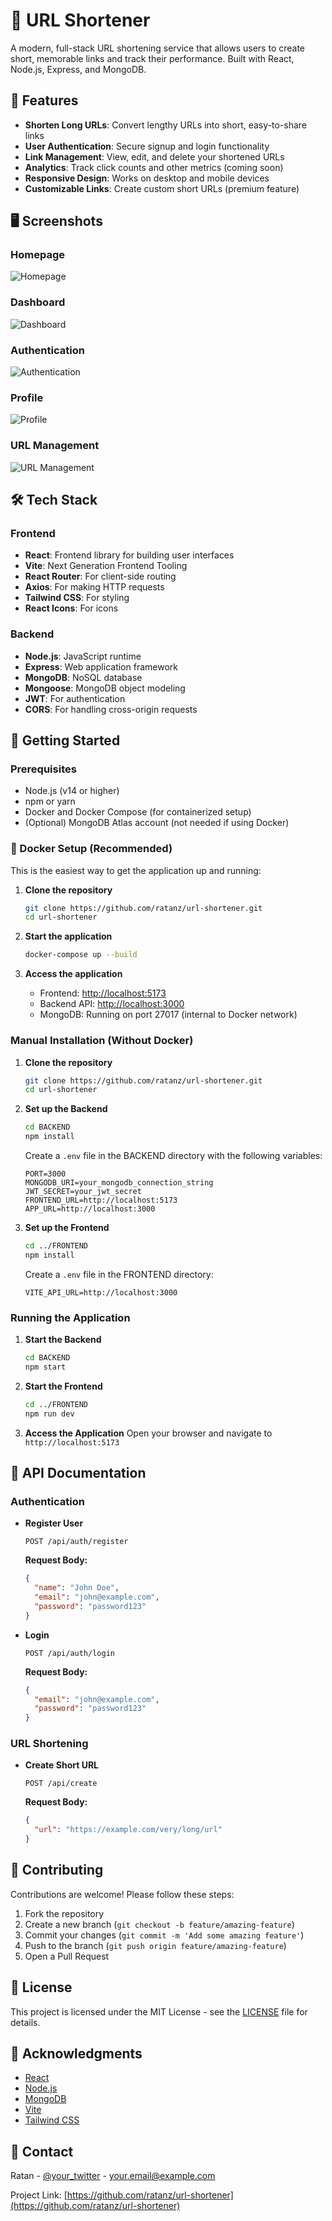 # 🔗 URL Shortener

A modern, full-stack URL shortening service that allows users to create short, memorable links and track their performance. Built with React, Node.js, Express, and MongoDB.

## 🚀 Features

- **Shorten Long URLs**: Convert lengthy URLs into short, easy-to-share links
- **User Authentication**: Secure signup and login functionality
- **Link Management**: View, edit, and delete your shortened URLs
- **Analytics**: Track click counts and other metrics (coming soon)
- **Responsive Design**: Works on desktop and mobile devices
- **Customizable Links**: Create custom short URLs (premium feature)


## 🖥️ Screenshots

### Homepage

![Homepage](./FRONTEND/public/images/Screenshot%20(983).png)

### Dashboard

![Dashboard](./FRONTEND/public/images/Screenshot%20(984).png)

### Authentication

![Authentication](./FRONTEND/public/images/Screenshot%20(985).png)

### Profile

![Profile](./FRONTEND/public/images/Screenshot%20(987).png)

### URL Management

![URL Management](./FRONTEND/public/images/Screenshot%20(988).png)

## 🛠️ Tech Stack

### Frontend

- **React**: Frontend library for building user interfaces
- **Vite**: Next Generation Frontend Tooling
- **React Router**: For client-side routing
- **Axios**: For making HTTP requests
- **Tailwind CSS**: For styling
- **React Icons**: For icons

### Backend

- **Node.js**: JavaScript runtime
- **Express**: Web application framework
- **MongoDB**: NoSQL database
- **Mongoose**: MongoDB object modeling
- **JWT**: For authentication
- **CORS**: For handling cross-origin requests


## 🚀 Getting Started

### Prerequisites

- Node.js (v14 or higher)
- npm or yarn
- Docker and Docker Compose (for containerized setup)
- (Optional) MongoDB Atlas account (not needed if using Docker)

### 🐳 Docker Setup (Recommended)

This is the easiest way to get the application up and running:

1. **Clone the repository**
   ```bash
   git clone https://github.com/ratanz/url-shortener.git
   cd url-shortener
   ```

2. **Start the application**
   ```bash
   docker-compose up --build
   ```

3. **Access the application**
   - Frontend: [http://localhost:5173](http://localhost:5173)
   - Backend API: [http://localhost:3000](http://localhost:3000)
   - MongoDB: Running on port 27017 (internal to Docker network)

### Manual Installation (Without Docker)

1. **Clone the repository**
   ```bash
   git clone https://github.com/ratanz/url-shortener.git
   cd url-shortener
   ```

2. **Set up the Backend**
   ```bash
   cd BACKEND
   npm install
   ```
   
   Create a `.env` file in the BACKEND directory with the following variables:
   ```env
   PORT=3000
   MONGODB_URI=your_mongodb_connection_string
   JWT_SECRET=your_jwt_secret
   FRONTEND_URL=http://localhost:5173
   APP_URL=http://localhost:3000
   ```

3. **Set up the Frontend**
   ```bash
   cd ../FRONTEND
   npm install
   ```
   
   Create a `.env` file in the FRONTEND directory:
   ```env
   VITE_API_URL=http://localhost:3000
   ```

### Running the Application

1. **Start the Backend**
   ```bash
   cd BACKEND
   npm start
   ```

2. **Start the Frontend**
   ```bash
   cd ../FRONTEND
   npm run dev
   ```

3. **Access the Application**
   Open your browser and navigate to `http://localhost:5173`

## 📝 API Documentation

### Authentication

- **Register User**
  ```
  POST /api/auth/register
  ```
  
  **Request Body:**
  ```json
  {
    "name": "John Doe",
    "email": "john@example.com",
    "password": "password123"
  }
  ```

- **Login**
  ```
  POST /api/auth/login
  ```
  
  **Request Body:**
  ```json
  {
    "email": "john@example.com",
    "password": "password123"
  }
  ```

### URL Shortening

- **Create Short URL**
  ```
  POST /api/create
  ```
  
  **Request Body:**
  ```json
  {
    "url": "https://example.com/very/long/url"
  }
  ```

## 🤝 Contributing

Contributions are welcome! Please follow these steps:

1. Fork the repository
2. Create a new branch (`git checkout -b feature/amazing-feature`)
3. Commit your changes (`git commit -m 'Add some amazing feature'`)
4. Push to the branch (`git push origin feature/amazing-feature`)
5. Open a Pull Request

## 📄 License

This project is licensed under the MIT License - see the [LICENSE](LICENSE) file for details.

## 🙏 Acknowledgments

- [React](https://reactjs.org/)
- [Node.js](https://nodejs.org/)
- [MongoDB](https://www.mongodb.com/)
- [Vite](https://vitejs.dev/)
- [Tailwind CSS](https://tailwindcss.com/)

## 📧 Contact

Ratan - [@your_twitter](https://twitter.com/your_twitter) - your.email@example.com

Project Link: [https://github.com/ratanz/url-shortener](https://github.com/ratanz/url-shortener)
